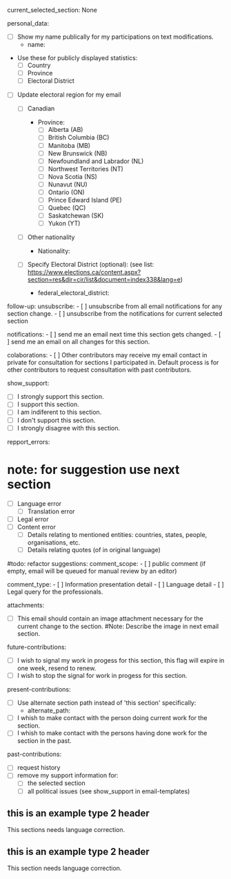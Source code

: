 ---
---

current_selected_section: None

personal_data:
  - [ ] Show my name publically for my participations on text modifications.
    * name:
  
  - Use these for publicly displayed statistics:
    - [ ] Country
    - [ ] Province
    - [ ] Electoral District

  - [ ] Update electoral region for my email
    - [ ] Canadian
      - Province: 
        - [ ] Alberta (AB)
        - [ ] British Columbia (BC)
        - [ ] Manitoba (MB)
        - [ ] New Brunswick (NB)
        - [ ] Newfoundland and Labrador (NL)
        - [ ] Northwest Territories (NT)
        - [ ] Nova Scotia (NS)
        - [ ] Nunavut (NU)
        - [ ] Ontario (ON)
        - [ ] Prince Edward Island (PE)
        - [ ] Quebec (QC)
        - [ ] Saskatchewan (SK)
        - [ ] Yukon (YT)

    - [ ] Other nationality
      * Nationality:  

    - [ ] Specify Electoral District (optional): 
      (see list: https://www.elections.ca/content.aspx?section=res&dir=cir/list&document=index338&lang=e)
      * federal_electoral_district: 

follow-up:
  unsubscribe:
    - [ ] unsubscribe from all email notifications for any section change.
    - [ ] unsubscribe from the notifications for current selected section
  
  notifications:
    - [ ] send me an email next time this section gets changed.
    - [ ] send me an email on all changes for this section.
  
  colaborations:
    - [ ] Other contributors may receive my email contact in private for consultation for sections I participated in. Default process is for other contributors to request consultation with past contributors.

show_support:
  - [ ] I strongly support this section.
  - [ ] I support this section.
  - [ ] I am indiferent to this section.
  - [ ] I don't support this section.
  - [ ] I strongly disagree with this section.

repport_errors: 
  # note: for suggestion use next section
  - [ ] Language error
    - [ ] Translation error
  - [ ] Legal error
  - [ ] Content error
    - [ ] Details relating to mentioned entities: countries, states, people, organisations, etc. 
    - [ ] Details relating quotes (of in original language)

#todo: refactor 
suggestions:
  comment_scope: 
    - [ ] public comment (if empty, email will be queued for manual review by an editor)
  
  comment_type:
    - [ ] Information presentation detail
    - [ ] Language detail
    - [ ] Legal query for the professionals.

attachments:
  - [ ] This email should contain an image attachment necessary for the current change to the section.
  #Note: Describe the image in next email section.

<!-- image attachment description (optional) -->

<!-- END image attachement description -->

future-contributions:
  - [ ] I wish to signal my work in progess for this section, this flag will expire in one week, resend to renew.
  - [ ] I wish to stop the signal for work in progess for this section.
  
present-contributions: 
  - [ ] Use alternate section path instead of 'this section' specifically: 
    * alternate_path: 
  - [ ] I whish to make contact with the person doing current work for the section.
  - [ ] I whish to make contact with the persons having done work for the section in the past.
  
past-contributions:
  - [ ] request history
  - [ ] remove my support information for:
    - [ ] the selected section
    - [ ] all political issues
    (see show_support in email-templates)

<!-- Add a comment to comment section --> 
    

<!-- END add a comment to comment section --> 


<!-- original-section -->
## this is an example type 2 header

This sections needs language correction.

<!-- END original-section --> 

<!-- modified-section -->
## this is an example type 2 header

This section needs language correction.
<!-- END modified-section --> 